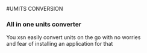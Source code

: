 #UMITS CONVERSION
<h3>All in one units converter </h3>
<p>You xsn easily convert units on the go with no worries <br>
and fear of installing an application for that </p>
